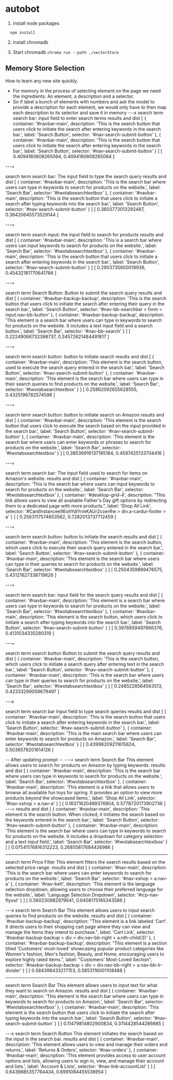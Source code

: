 # autobot

1. install node packages

```
  npm install

```

2. install chromadb

3. Start chromadb
   `chroma run --path ./vectorStore`

## Memory Store Selection

How to learn any new site quickly.

- For memory in the process of selecting element on the page we need the ingredients:
  An element, a description and a selector.
- So if label a bunch of elements with numbers and ask the model to provide a description
  for each element, we would only have to then map each description to its selector and save it in memory
  ---x
  search term search bar: input field to enter search terms
  results and dist [
  {
  container: '#navbar-main',
  description: 'This is the search button that users click to initiate the search after entering keywords in the search bar.',
  label: 'Search Button',
  selector: '#nav-search-submit-button'
  },
  {
  container: '#navbar-main',
  description: 'This is the search button that users click to initiate the search after entering keywords in the search bar.',
  label: 'Search Button',
  selector: '#nav-search-submit-button'
  }
  ] [ 0.4094160608265064, 0.4094160608265064 ]

---=

search term search bar: The input field to type the search query
results and dist [
{
container: '#navbar-main',
description: 'This is the search bar where users can type in keywords to search for products on the website.',
label: 'Search Bar',
selector: '#twotabsearchtextbox'
},
{
container: '#navbar-main',
description: 'This is the search button that users click to initiate a search after typing keywords into the search bar.',
label: 'Search Button',
selector: '#nav-search-submit-button'
}
] [ 0.3603773013292487, 0.38420645573529144 ]

---=

search term search input: the input field to search for products
results and dist [
{
container: '#navbar-main',
description: 'This is a search bar where users can input keywords to search for products on the website.',
label: 'Search Bar',
selector: '#twotabsearchtextbox'
},
{
container: '#navbar-main',
description: 'This is the search button that users click to initiate a search after entering keywords in the search bar.',
label: 'Search Button',
selector: '#nav-search-submit-button'
}
] [ 0.2903735600018936, 0.45432181770641766 ]

---=

search term Search Button: Button to submit the search query
results and dist [
{
container: '#navbar-backup-backup',
description: 'This is the search button that users click to initiate the search after entering their query in the search bar.',
label: 'Search Button',
selector: '#nav-bb-searchbar > form > input.nav-bb-button'
},
{
container: '#navbar-backup-backup',
description: 'This element is a search bar where users can type in keywords to search for products on the website. It includes a text input field and a search button.',
label: 'Search Bar',
selector: '#nav-bb-search'
}
] [ 0.22249066732398737, 0.34572621484491817 ]

---=

search term search button: button to initiate search
results and dist [
{
container: '#navbar-main',
description: 'This element is the search button, used to execute the search query entered in the search bar.',
label: 'Search Button',
selector: '#nav-search-submit-button'
},
{
container: '#navbar-main',
description: 'This element is the search bar where users can type in their search queries to find products on the website.',
label: 'Search Bar',
selector: '#twotabsearchtextbox'
}
] [ 0.25862092655628555, 0.4325196782574596 ]

---=

search term search button: button to initiate search on Amazon
results and dist [
{
container: '#navbar-main',
description: 'This element is the search button that users click to execute the search based on the input provided in the search bar.',
label: 'Search Button',
selector: '#nav-search-submit-button'
},
{
container: '#navbar-main',
description: 'This element is the search bar where users can enter keywords or phrases to search for products on the website.',
label: 'Search Bar',
selector: '#twotabsearchtextbox'
}
] [ 0.38536916137185184, 0.4597425133704416 ]

---=

search term search bar: The input field used to search for items on Amazon's website.
results and dist [
{
container: '#navbar-main',
description: 'This is the search bar where users can input keywords to search for products on the website.',
label: 'Search Bar',
selector: '#twotabsearchtextbox'
},
{
container: '#desktop-grid-4',
description: "This link allows users to view all available Father's Day gift options by redirecting them to a dedicated page with more products.",
label: 'Shop All Link',
selector: '#CardInstancee9EohYdiYrmKAUr2coerRw > div.a-cardui-footer > a'
}
] [ 0.2563117574853562, 0.7282013737712459 ]

---=

search term search button: button to initiate the search
results and dist [
{
container: '#navbar-main',
description: 'This element is the search button, which users click to execute their search query entered in the search bar.',
label: 'Search Button',
selector: '#nav-search-submit-button'
},
{
container: '#navbar-main',
description: 'This element is the search bar where users can type in their queries to search for products on the website.',
label: 'Search Bar',
selector: '#twotabsearchtextbox'
}
] [ 0.2504359889476575, 0.43121627338719626 ]

---=

search term search bar: input field for the search query
results and dist [
{
container: '#navbar-main',
description: 'This element is a search bar where users can type in keywords to search for products on the website.',
label: 'Search Bar',
selector: '#twotabsearchtextbox'
},
{
container: '#navbar-main',
description: 'This element is the search button, which users click to initiate a search after typing keywords into the search bar.',
label: 'Search Button',
selector: '#nav-search-submit-button'
}
] [ 0.3978859497866376, 0.4131034335280319 ]

---=

search term search button Button to submit the search query
results and dist [
{
container: '#navbar-main',
description: 'This is the search button, which users click to initiate a search query after entering text in the search bar.',
label: 'Search Button',
selector: '#nav-search-submit-button'
},
{
container: '#navbar-main',
description: 'This is the search bar where users can type in their queries to search for products on the website.',
label: 'Search Bar',
selector: '#twotabsearchtextbox'
}
] [ 0.2485228564563513, 0.42333299059679497 ]

---x

search term search bar Input field to type search queries
results and dist [
{
container: '#navbar-main',
description: 'This is the search button that users click to initiate a search after entering keywords in the search bar.',
label: 'Search Button',
selector: '#nav-search-submit-button'
},
{
container: '#navbar-main',
description: 'This is the main search bar where users can enter keywords to search for products on Amazon.',
label: 'Search Bar',
selector: '#twotabsearchtextbox'
}
] [ 0.43998209211615624, 0.5036579201614126 ]

-- After updating prompt --
---=
search term Search Bar This element allows users to search for products on Amazon by typing keywords.
results and dist [
{
container: '#navbar-main',
description: 'This is the search bar where users can type in keywords to search for products on the website.',
label: 'Search Bar',
selector: '#twotabsearchtextbox'
},
{
container: '#navbar-main',
description: 'This element is a link that allows users to browse all available fun toys for spring. It provides an option to view more products beyond the showcased items.',
label: 'Shop All Link',
selector: '#nav-xshop > a.nav-a'
}
] [ 0.16371620489376804, 0.5778720173902736 ]
---=
results and dist [
{
container: '#navbar-main',
description: 'This element is the search button. When clicked, it initiates the search based on the keywords entered in the search bar.',
label: 'Search Button',
selector: '#nav-search-submit-button'
},
{
container: '#navbar-main',
description: 'This element is the search bar where users can type in keywords to search for products on the website. It includes a dropdown for category selection and a text input field.',
label: 'Search Bar',
selector: '#twotabsearchtextbox'
}
] [ 0.07541176816312223, 0.26855817684426986 ]

---

search term Price Filter This element filters the search results based on the selected price range.
results and dist [
{
container: '#nav-main',
description: 'This is the search bar where users can enter keywords to search for products on the website.',
label: 'Search Bar',
selector: '#nav-xshop > a.nav-a'
},
{
container: '#nav-belt',
description: 'This element is the language selection dropdown, allowing users to choose their preferred language for the website.',
label: 'Language Selection Dropdown',
selector: '#icp-nav-flyout'
}
] [ 0.560230982979641, 0.6408175165343586 ]

---x
search term Search Bar This element allows users to input search queries to find products on the website.
results and dist [
{
container: '#navbar-backup-backup',
description: "This element is a link labeled 'Cart'. It directs users to their shopping cart page where they can view and manage the items they intend to purchase.",
label: 'Cart Link',
selector: '#navbar-backup-backup > div > div.nav-bb-right > a:nth-child(3)'
},
{
container: '#navbar-backup-backup',
description: "This element is a section titled 'Customers' most-loved' showcasing popular product categories like Women's fashion, Men's fashion, Beauty, and Home, encouraging users to explore highly rated items.",
label: "Customers' Most-Loved Section",
selector: '#navbar-backup-backup > div > div.nav-bb-right > a.nav-bb-lr-divider'
}
] [ 0.584398433217153, 0.5853116001108488 ]

---

search term Search Bar This element allows users to input text for what they want to search on Amazon.
results and dist [
{
container: '#navbar-main',
description: 'This element is the search bar where users can type in keywords to search for products on Amazon.',
label: 'Search Bar',
selector: '#twotabsearchtextbox'
},
{
container: '#navbar-main',
description: 'This element is the search button that users click to initiate the search after typing keywords into the search bar.',
label: 'Search Button',
selector: '#nav-search-submit-button'
}
] [ 0.11479814802900834, 0.3114428544286685 ]

---x
search term Search Button This element initiates the search based on the input in the search bar.
results and dist [
{
container: '#navbar-main',
description: 'This element allows users to view and manage their orders and returns.',
label: 'Returns & Orders',
selector: '#nav-orders'
},
{
container: '#navbar-main',
description: 'This element provides access to user account options and lists, allowing users to sign in, view, and manage their account and lists.',
label: 'Account & Lists',
selector: '#nav-link-accountList'
}
] [ 0.6439885357764434, 0.6991084455538954 ]
